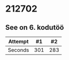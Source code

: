 # 212702
## See on 6. kodutöö
| Attempt | #1  | #2  |
| :-----: | :-: | :-: |
| Seconds | 301 | 283 |
